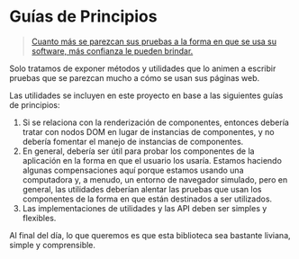 # Guías de Principios

>[Cuanto más se parezcan sus pruebas a la forma en que se usa su software, más confianza le pueden brindar.](https://twitter.com/kentcdodds/status/977018512689455106)

Solo tratamos de exponer métodos y utilidades que lo animen a escribir pruebas que se parezcan mucho a cómo se usan sus páginas web.

Las utilidades se incluyen en este proyecto en base a las siguientes guías de principios:

1. Si se relaciona con la renderización de componentes, entonces debería tratar con nodos DOM en lugar de instancias de componentes, y no debería fomentar el manejo de instancias de componentes.
1. En general, debería ser útil para probar los componentes de la aplicación en la forma en que el usuario los usaría. Estamos haciendo algunas compensaciones aquí porque estamos usando una computadora y, a menudo, un entorno de navegador simulado, pero en general, las utilidades deberían alentar las pruebas que usan los componentes de la forma en que están destinados a ser utilizados.
1. Las implementaciones de utilidades y las API deben ser simples y flexibles.

Al final del día, lo que queremos es que esta biblioteca sea bastante liviana, simple y comprensible.

